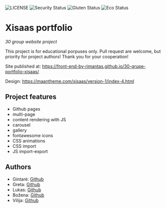 ![LICENSE](https://img.shields.io/badge/license-MIT-blue.svg?style=flat-square)
![Security Status](https://img.shields.io/security-headers?label=Security&url=https%3A%2F%2Fgithub.com&style=flat-square)
![Gluten Status](https://img.shields.io/badge/Gluten-Free-green.svg)
![Eco Status](https://img.shields.io/badge/ECO-Friendly-green.svg)

# Xisaas portfolio

_30 group website project_

This project is for educational porpuses only. Pull request are welcome, but priority for project authors! Thank you for your cooperation!

Site published at: https://front-end-by-rimantas.github.io/30-grupe-portfolio-xisaas/

Design: https://maantheme.com/xisaas/version-1/index-4.html

## Project features

- Github pages
- multi-page
- content rendering with JS
- carousel
- gallery
- fontawesome icons
- CSS animations
- CSS import
- JS import-export

## Authors

- Gintarė: [Github](https://github.com/Ambera543)
- Greta: [Github](https://github.com/gretapos)
- Lukas: [Github](https://github.com/lukas2256)
- Božena: [Github](https://github.com/pakalnute)
- Vilija: [Github](https://github.com/Tamulaitiene)